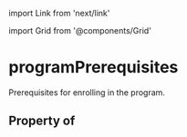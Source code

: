 import Link from 'next/link'
  
import Grid from '@components/Grid'

# programPrerequisites

Prerequisites for enrolling in the program.

## Property of



